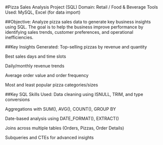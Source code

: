 #Pizza Sales Analysis Project (SQL)
Domain: Retail / Food & Beverage
Tools Used: MySQL, Excel (for data import)

##Objective:
Analyze pizza sales data to generate key business insights using SQL. The goal is to help the business improve performance by identifying sales trends, customer preferences, and operational inefficiencies.

##Key Insights Generated:
Top-selling pizzas by revenue and quantity

Best sales days and time slots

Daily/monthly revenue trends

Average order value and order frequency

Most and least popular pizza categories/sizes

##Key SQL Skills Used:
Data cleaning using ISNULL, TRIM, and type conversions

Aggregations with SUM(), AVG(), COUNT(), GROUP BY

Date-based analysis using DATE_FORMAT(), EXTRACT()

Joins across multiple tables (Orders, Pizzas, Order Details)

Subqueries and CTEs for advanced insights
